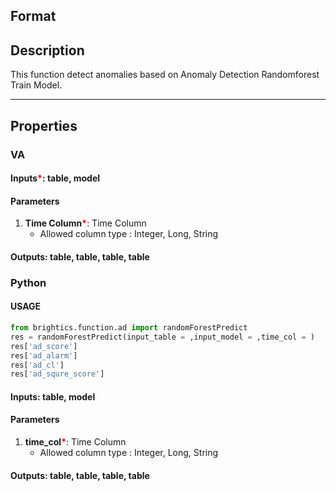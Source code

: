 ## Format


## Description
This function detect anomalies based on Anomaly Detection Randomforest Train Model.

---

## Properties
### VA
#### Inputs<b style="color:red">*</b>: table, model

#### Parameters
1. **Time Column**<b style="color:red">*</b>: Time Column
   - Allowed column type : Integer, Long, String

#### Outputs: table, table, table, table

### Python

#### USAGE
```python
from brightics.function.ad import randomForestPredict
res = randomForestPredict(input_table = ,input_model = ,time_col = )
res['ad_score']
res['ad_alarm']
res['ad_cl']
res['ad_squre_score']
```

#### Inputs: table, model

#### Parameters
1. **time_col**<b style="color:red">*</b>: Time Column
   - Allowed column type : Integer, Long, String

#### Outputs: table, table, table, table

